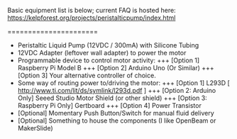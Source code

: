 ﻿Basic equipment list is below; current FAQ is hosted here: 
https://kelpforest.org/projects/peristalticpump/index.html

======================

+ Peristaltic Liquid Pump (12VDC / 300mA) with Silicone Tubing
+ 12VDC Adapter (leftover wall adapter) to power the motor
+ Programmable device to control motor activity:
+++ [Option 1] Raspberry Pi Model B
+++ [Option 2] Arduino Uno (Or Similar) 
+++ [Option 3] Your alternative controller of choice.
+ Some way of routing power to/driving the motor:
+++ [Option 1] L293D [ http://www.ti.com/lit/ds/symlink/l293d.pdf ]
+++ [Option 2: Arduino Only] Seeed Studio Motor Shield (or other shield)
+++ [Option 3: Raspberry Pi Only] Gertboard 
+++ [Option 4] Power Transistor
+ [Optional] Momentary Push Button/Switch for manual fluid delivery
+ [Optional] Something to house the components (I like OpenBeam or MakerSlide)
